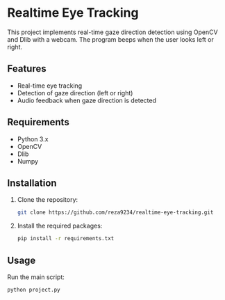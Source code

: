 # Realtime Eye Tracking

This project implements real-time gaze direction detection using OpenCV and Dlib with a webcam. The program beeps when the user looks left or right.

## Features

- Real-time eye tracking
- Detection of gaze direction (left or right)
- Audio feedback when gaze direction is detected

## Requirements

- Python 3.x
- OpenCV
- Dlib
- Numpy

## Installation

1. Clone the repository:
    ```sh
    git clone https://github.com/reza9234/realtime-eye-tracking.git
    ```
2. Install the required packages:
    ```sh
    pip install -r requirements.txt
    ```

## Usage

Run the main script:
```sh
python project.py
